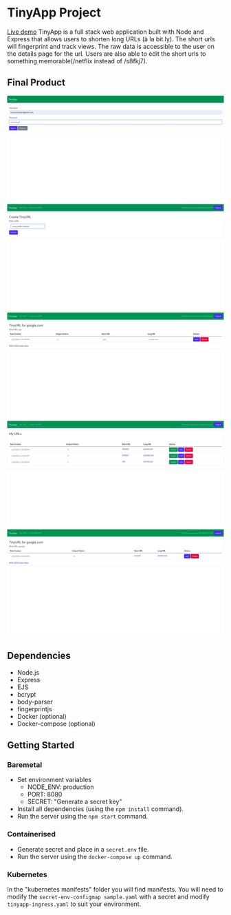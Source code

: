 # TinyApp Project

[Live demo](https://tinyapp.brycemclachlan.me/)
TinyApp is a full stack web application built with Node and Express that allows users to shorten long URLs (à la bit.ly). The short urls will fingerprint and track views. The raw data is accessible to the user on the details page for the url. Users are also able to edit the short urls to something memorable(/netflix instead of /s8fkj7).

## Final Product

!["Login Screen"](/screenshots/Login%20Screen.jpeg)
!["Create New Url Screen"](/screenshots/Create%20New%20Url.jpeg)
!["Edit Existing Urls screen. User can change either the short or long url"](/screenshots/Edit%20Url.jpeg)
!["My Urls shows all the urls the user owns"](/screenshots/My%20Urls.jpeg)
!["Url Details shows details for the url and allows the user to download the view data"](/screenshots/Url%20Details.jpeg)

## Dependencies

- Node.js
- Express
- EJS
- bcrypt
- body-parser
- fingerprintjs
- Docker (optional)
- Docker-compose (optional)

## Getting Started

### Baremetal

- Set environment variables
  - NODE_ENV: production
  - PORT: 8080
  - SECRET: "Generate a secret key"
- Install all dependencies (using the `npm install` command).
- Run the server using the `npm start` command.

### Containerised

- Generate secret and place in a `secret.env` file.
- Run the server using the `docker-compose up` command.

### Kubernetes

In the "kubernetes manifests" folder you will find manifests. You will need to modify the `secret-env-configmap sample.yaml` with a secret and modify `tinyapp-ingress.yaml` to suit your environment.